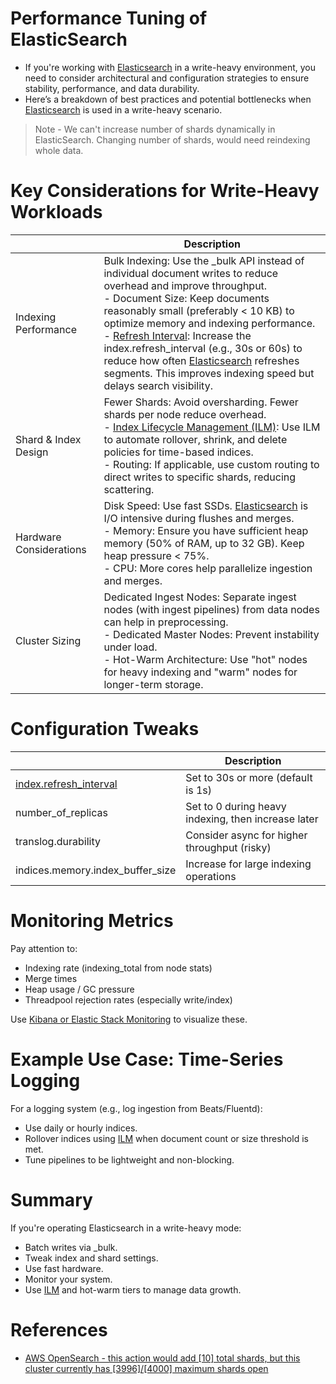 # Performance Tuning of ElasticSearch
- If you're working with [Elasticsearch](../ElasticSearch/Readme.md) in a write-heavy environment, you need to consider architectural and configuration strategies to ensure stability, performance, and data durability. 
- Here’s a breakdown of best practices and potential bottlenecks when [Elasticsearch](../ElasticSearch/Readme.md) is used in a write-heavy scenario.

> Note - We can't increase number of shards dynamically in ElasticSearch. Changing number of shards, would need reindexing whole data.

# Key Considerations for Write-Heavy Workloads

|                         | Description                                                                                                                                                                                                                                                                                                                                                                                                                                                                                  |
|-------------------------|----------------------------------------------------------------------------------------------------------------------------------------------------------------------------------------------------------------------------------------------------------------------------------------------------------------------------------------------------------------------------------------------------------------------------------------------------------------------------------------------|
| Indexing Performance    | Bulk Indexing: Use the _bulk API instead of individual document writes to reduce overhead and improve throughput.<br/>- Document Size: Keep documents reasonably small (preferably < 10 KB) to optimize memory and indexing performance.<br/>- [Refresh Interval](RefreshInterval.md): Increase the index.refresh_interval (e.g., 30s or 60s) to reduce how often [Elasticsearch](../ElasticSearch/Readme.md) refreshes segments. This improves indexing speed but delays search visibility. |
| Shard & Index Design    | Fewer Shards: Avoid oversharding. Fewer shards per node reduce overhead.<br/>- [Index Lifecycle Management (ILM)](ILM.md): Use ILM to automate rollover, shrink, and delete policies for time-based indices.<br/>- Routing: If applicable, use custom routing to direct writes to specific shards, reducing scattering.                                                                                                                                                                      |
| Hardware Considerations | Disk Speed: Use fast SSDs. [Elasticsearch](../ElasticSearch/Readme.md) is I/O intensive during flushes and merges.<br/>- Memory: Ensure you have sufficient heap memory (50% of RAM, up to 32 GB). Keep heap pressure < 75%.<br/>- CPU: More cores help parallelize ingestion and merges.                                                                                                                                                                                                    |
| Cluster Sizing          | Dedicated Ingest Nodes: Separate ingest nodes (with ingest pipelines) from data nodes can help in preprocessing.<br/>- Dedicated Master Nodes: Prevent instability under load.<br/>- Hot-Warm Architecture: Use "hot" nodes for heavy indexing and "warm" nodes for longer-term storage.                                                                                                                                                                                                     |

# Configuration Tweaks

|                                              | Description                                         |
|----------------------------------------------|-----------------------------------------------------|
| [index.refresh_interval](RefreshInterval.md) | Set to 30s or more (default is 1s)                  |
| number_of_replicas                           | Set to 0 during heavy indexing, then increase later |
| translog.durability                          | Consider async for higher throughput (risky)        |
| indices.memory.index_buffer_size             | Increase for large indexing operations              |

# Monitoring Metrics
Pay attention to:
- Indexing rate (indexing_total from node stats)
- Merge times 
- Heap usage / GC pressure 
- Threadpool rejection rates (especially write/index)

Use [Kibana or Elastic Stack Monitoring](../../../../DevOps-SRE/3_Observability/ELK.md) to visualize these.

# Example Use Case: Time-Series Logging
For a logging system (e.g., log ingestion from Beats/Fluentd):
- Use daily or hourly indices. 
- Rollover indices using [ILM](ILM.md) when document count or size threshold is met. 
- Tune pipelines to be lightweight and non-blocking.

# Summary
If you're operating Elasticsearch in a write-heavy mode:
- Batch writes via _bulk. 
- Tweak index and shard settings. 
- Use fast hardware. 
- Monitor your system. 
- Use [ILM](ILM.md) and hot-warm tiers to manage data growth.

# References
- [AWS OpenSearch - this action would add [10] total shards, but this cluster currently has [3996]/[4000] maximum shards open](https://stackoverflow.com/questions/73411388/aws-opensearch-this-action-would-add-10-total-shards-but-this-cluster-curre)